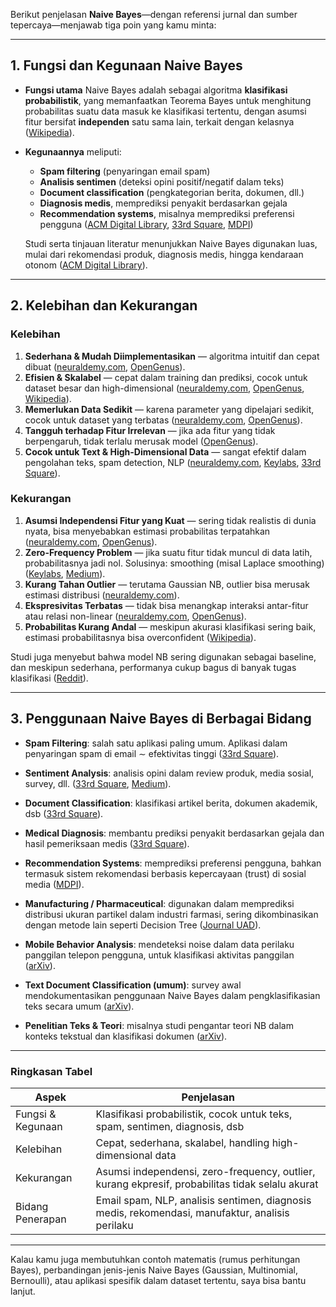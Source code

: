 Berikut penjelasan **Naive Bayes**—dengan referensi jurnal dan sumber tepercaya—menjawab tiga poin yang kamu minta:

---

## 1. Fungsi dan Kegunaan Naive Bayes

* **Fungsi utama** Naive Bayes adalah sebagai algoritma **klasifikasi probabilistik**, yang memanfaatkan Teorema Bayes untuk menghitung probabilitas suatu data masuk ke klasifikasi tertentu, dengan asumsi fitur bersifat **independen** satu sama lain, terkait dengan kelasnya ([Wikipedia][1]).

* **Kegunaannya** meliputi:

  * **Spam filtering** (penyaringan email spam)
  * **Analisis sentimen** (deteksi opini positif/negatif dalam teks)
  * **Document classification** (pengkategorian berita, dokumen, dll.)
  * **Diagnosis medis**, memprediksi penyakit berdasarkan gejala
  * **Recommendation systems**, misalnya memprediksi preferensi pengguna ([ACM Digital Library][2], [33rd Square][3], [MDPI][4])

  Studi serta tinjauan literatur menunjukkan Naive Bayes digunakan luas, mulai dari rekomendasi produk, diagnosis medis, hingga kendaraan otonom ([ACM Digital Library][2]).

---

## 2. Kelebihan dan Kekurangan

### Kelebihan

1. **Sederhana & Mudah Diimplementasikan** — algoritma intuitif dan cepat dibuat ([neuraldemy.com][5], [OpenGenus][6]).
2. **Efisien & Skalabel** — cepat dalam training dan prediksi, cocok untuk dataset besar dan high-dimensional ([neuraldemy.com][5], [OpenGenus][6], [Wikipedia][1]).
3. **Memerlukan Data Sedikit** — karena parameter yang dipelajari sedikit, cocok untuk dataset yang terbatas ([neuraldemy.com][5], [OpenGenus][6]).
4. **Tangguh terhadap Fitur Irrelevan** — jika ada fitur yang tidak berpengaruh, tidak terlalu merusak model ([OpenGenus][6]).
5. **Cocok untuk Text & High-Dimensional Data** — sangat efektif dalam pengolahan teks, spam detection, NLP ([neuraldemy.com][5], [Keylabs][7], [33rd Square][3]).

### Kekurangan

1. **Asumsi Independensi Fitur yang Kuat** — sering tidak realistis di dunia nyata, bisa menyebabkan estimasi probabilitas terpatahkan ([neuraldemy.com][5], [OpenGenus][6]).
2. **Zero-Frequency Problem** — jika suatu fitur tidak muncul di data latih, probabilitasnya jadi nol. Solusinya: smoothing (misal Laplace smoothing) ([Keylabs][7], [Medium][8]).
3. **Kurang Tahan Outlier** — terutama Gaussian NB, outlier bisa merusak estimasi distribusi ([neuraldemy.com][5]).
4. **Ekspresivitas Terbatas** — tidak bisa menangkap interaksi antar-fitur atau relasi non-linear ([neuraldemy.com][5], [OpenGenus][6]).
5. **Probabilitas Kurang Andal** — meskipun akurasi klasifikasi sering baik, estimasi probabilitasnya bisa overconfident ([Wikipedia][1]).

Studi juga menyebut bahwa model NB sering digunakan sebagai baseline, dan meskipun sederhana, performanya cukup bagus di banyak tugas klasifikasi ([Reddit][9]).

---

## 3. Penggunaan Naive Bayes di Berbagai Bidang

* **Spam Filtering**: salah satu aplikasi paling umum. Aplikasi dalam penyaringan spam di email ∼ efektivitas tinggi ([33rd Square][3]).

* **Sentiment Analysis**: analisis opini dalam review produk, media sosial, survey, dll. ([33rd Square][3], [Medium][10]).

* **Document Classification**: klasifikasi artikel berita, dokumen akademik, dsb ([33rd Square][3]).

* **Medical Diagnosis**: membantu prediksi penyakit berdasarkan gejala dan hasil pemeriksaan medis ([33rd Square][3]).

* **Recommendation Systems**: memprediksi preferensi pengguna, bahkan termasuk sistem rekomendasi berbasis kepercayaan (trust) di sosial media ([MDPI][4]).

* **Manufacturing / Pharmaceutical**: digunakan dalam memprediksi distribusi ukuran partikel dalam industri farmasi, sering dikombinasikan dengan metode lain seperti Decision Tree ([Journal UAD][11]).

* **Mobile Behavior Analysis**: mendeteksi noise dalam data perilaku panggilan telepon pengguna, untuk klasifikasi aktivitas panggilan ([arXiv][12]).

* **Text Document Classification (umum)**: survey awal mendokumentasikan penggunaan Naive Bayes dalam pengklasifikasian teks secara umum ([arXiv][13]).

* **Penelitian Teks & Teori**: misalnya studi pengantar teori NB dalam konteks tekstual dan klasifikasi dokumen ([arXiv][14]).

---

### Ringkasan Tabel

| Aspek             | Penjelasan                                                                                      |
| ----------------- | ----------------------------------------------------------------------------------------------- |
| Fungsi & Kegunaan | Klasifikasi probabilistik, cocok untuk teks, spam, sentimen, diagnosis, dsb                     |
| Kelebihan         | Cepat, sederhana, skalabel, handling high-dimensional data                                      |
| Kekurangan        | Asumsi independensi, zero-frequency, outlier, kurang ekpresif, probabilitas tidak selalu akurat |
| Bidang Penerapan  | Email spam, NLP, analisis sentimen, diagnosis medis, rekomendasi, manufaktur, analisis perilaku |

---

Kalau kamu juga membutuhkan contoh matematis (rumus perhitungan Bayes), perbandingan jenis-jenis Naive Bayes (Gaussian, Multinomial, Bernoulli), atau aplikasi spesifik dalam dataset tertentu, saya bisa bantu lanjut.

[1]: https://en.wikipedia.org/wiki/Naive_Bayes_classifier?utm_source=chatgpt.com "Naive Bayes classifier"
[2]: https://dl.acm.org/doi/10.1007/s00500-020-05297-6?utm_source=chatgpt.com "Naive Bayes: applications, variations and vulnerabilities: a review of literature with code snippets for implementation | Soft Computing - A Fusion of Foundations, Methodologies and Applications"
[3]: https://www.33rdsquare.com/naive-bayes-explained/?utm_source=chatgpt.com "Naive Bayes Classifier Explained: A Comprehensive Guide for AI and ML Practitioners - 33rd Square"
[4]: https://www.mdpi.com/2079-3197/10/1/6?utm_source=chatgpt.com "Application of Trust in Recommender Systems—Utilizing Naive Bayes Classifier"
[5]: https://neuraldemy.com/in-depth-naive-bayes-concept-and-application/?utm_source=chatgpt.com "[In Depth] Naive Bayes: Concept And Application | Neuraldemy"
[6]: https://iq.opengenus.org/advantages-and-disadvantages-of-naive-bayes-algorithm/?utm_source=chatgpt.com "9 Advantages and 10 disadvantages of Naive Bayes Algorithm"
[7]: https://keylabs.ai/blog/naive-bayes-classifiers-types-and-use-cases/?utm_source=chatgpt.com "Naive Bayes: Types and Applications | Keylabs"
[8]: https://medium.com/%40nsikaknessien/naive-bayes-assumptions-advantages-disadvantages-and-applications-5fd27dc18382?utm_source=chatgpt.com "Naive Bayes -Assumptions, Advantages, Disadvantages and Applications | by Nsikak. nessien | Medium"
[9]: https://www.reddit.com/r/MLQuestions/comments/lp4r67?utm_source=chatgpt.com "Pros and cons: Logistic Regression VS Naive Bayes Algorithm"
[10]: https://yadavrushikesh.medium.com/why-naive-bayes-is-the-secret-sauce-to-efficient-machine-learning-models-178adb75ee8a?utm_source=chatgpt.com "Why Naive Bayes Is the Secret Sauce to Efficient Machine Learning Models | by Rushikesh Yadav | Medium"
[11]: https://journal2.uad.ac.id/index.php/jise/article/view/11081?utm_source=chatgpt.com "A review of Naive Bayes and decision tree methods for predicting particle size distribution in pharmaceutical manufacturing | Journal on Intelligent Systems Engineering and Applied Data Science"
[12]: https://arxiv.org/abs/1710.04461?utm_source=chatgpt.com "An Improved Naive Bayes Classifier-based Noise Detection Technique for Classifying User Phone Call Behavior"
[13]: https://arxiv.org/abs/1003.1795?utm_source=chatgpt.com "A Survey of Naïve Bayes Machine Learning approach in Text Document Classification"
[14]: https://arxiv.org/abs/1410.5329?utm_source=chatgpt.com "Naive Bayes and Text Classification I - Introduction and Theory"

